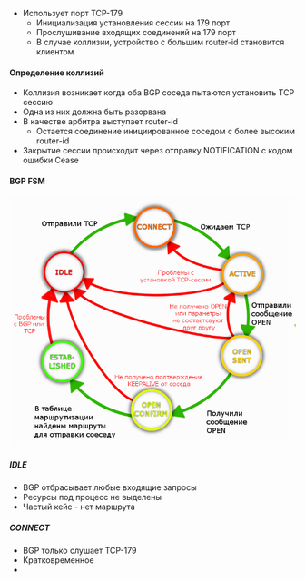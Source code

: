 
* Использует порт TCP-179
	- Инициализация установления сессии на 179 порт 
	- Прослушивание входящих соединений на 179 порт 
	- В случае коллизии, устройство с большим  router-id становится клиентом 

#### Определение коллизий 

- Коллизия возникает когда оба BGP соседа пытаются установить TCP сессию
- Одна из них должна быть разорвана
- В качестве арбитра выступает router-id 
	-  Остается соединение инициированное соседом с более высоким router-id 
- Закрытие сессии происходит через отправку NOTIFICATION c кодом ошибки Cease 

#### BGP FSM

![BGP FSM](../../img/bgp_fsm.png)

##### IDLE 
- BGP отбрасывает любые входящие запросы 
- Ресурсы под процесс не выделены 
- Частый кейс - нет маршрута 

##### CONNECT
- BGP  только слушает TCP-179 
- Кратковременное 
- 
